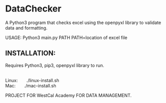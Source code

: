 # DataChecker
<p> A Python3 program that checks excel using the openpyxl library to validate data and formatting.</p>

USAGE: Python3 main.py PATH
PATH=location of excel file

## INSTALLATION:
<p>Requires Python3, pip3, openpyxl library to run.</p>
<br/>Linux:
&nbsp;&nbsp;&nbsp;&nbsp;&nbsp;&nbsp;./linux-install.sh
<br/>Mac:
&nbsp;&nbsp;&nbsp;&nbsp;&nbsp;&nbsp;./mac-install.sh

PROJECT FOR  WestCal Academy FOR DATA MANAGEMENT.
